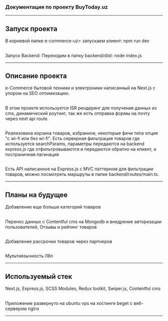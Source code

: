 ### Документация по проекту BuyToday.uz

---

## Запуск проекта

В корневой папке e-commerce-uz> запускаем клиент: npm run dev

##

Запуск Backend: Переходим в папку backend/dist: node index.js

---

## Описание проекта

e-Commerce бытовой техники и электроники написанный на Next.js с упором на SEO оптимизацию.

##

В этом проекте используется ISR рендеринг для получения данных из cms, динамический роутинг, так же есть отправка формы на почту через next api route.

##

Реализована корзина товаров, избранное, некоторые фичи типа опция "с wi-fi или без wi-fi". Есть серверная фильтрация товаров где используется searchParams, параметры передаются на backend express.js где отфильтровываются и передаются обратно на клиент, и постраничная пагинация

##

Есть API написанное на Express.js с MVC паттерном для фильтрации товаров, можно посмотреть маршруты в папке backend/routes/main.ts.

---

## Планы на будущее

Добавление еще больше категорий товаров

##

Перенос данных с Contentful cms на Mongodb и внедрение авторизации пользователей, Отзывы и рейтинг товаров

##

Добавление рассрочки товаров через партнеров

##

Мультиязычность i18n

---

## Используемый стек

Next.js, Express.js, SCSS Modules, Redux toolkit, Swiper.js, Contentful cms

##

Приложение развернуто на ubuntu vps на хостинге beget с веб-сервером nginx

---
